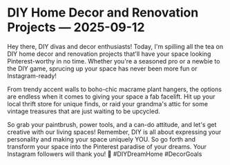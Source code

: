 # DIY Home Decor and Renovation Projects — 2025-09-12

Hey there, DIY divas and decor enthusiasts! Today, I'm spilling all the tea on DIY home decor and renovation projects that'll have your space looking Pinterest-worthy in no time. Whether you're a seasoned pro or a newbie to the DIY game, sprucing up your space has never been more fun or Instagram-ready!

From trendy accent walls to boho-chic macrame plant hangers, the options are endless when it comes to giving your space a fab facelift. Hit up your local thrift store for unique finds, or raid your grandma's attic for some vintage treasures that are just waiting to be upcycled.

So grab your paintbrush, power tools, and a can-do attitude, and let's get creative with our living spaces! Remember, DIY is all about expressing your personality and making your space uniquely YOU. So go forth and transform your space into the Pinterest paradise of your dreams. Your Instagram followers will thank you! 🌟 #DIYDreamHome #DecorGoals